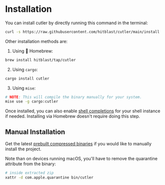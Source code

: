 # Installation

You can install cutler by directly running this command in the terminal:

```bash
curl -s https://raw.githubusercontent.com/hitblast/cutler/main/install.sh | bash
```

Other installation methods are:

1. Using 🍺 Homebrew:

```bash
brew install hitblast/tap/cutler
```

2. Using `cargo`:

```bash
cargo install cutler
```

3. Using `mise`:

```bash
# NOTE: This will compile the binary manually for your system.
mise use -g cargo:cutler
```

Once installed, you can also enable [shell completions](./shell-integrations.md#completions) for your shell instance if needed.
Installing via Homebrew doesn't require doing this step.

## Manual Installation

Get the latest [prebuilt compressed binaries](https://github.com/hitblast/cutler/releases) if you would like to manually install the project.

Note than on devices running macOS, you'll have to remove the quarantine attribute from the binary:

```bash
# inside extracted zip
xattr -d com.apple.quarantine bin/cutler
```
